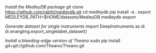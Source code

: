 *Install the MedleyDB package*
git clone https://github.com/rabitt/medleydb.git
cd medleydb
pip install -e .
export MEDLEYDB_PATH=$HOME/datasets/MedleyDB
medleydb-export

*Generate dataset for single instruments*
import DeepInstruments as di
di.wrangling.export_singlelabel_dataset()

*Install a bleeding-edge version of Theano*
sudo pip install git+git://github.com/Theano/Theano.git
